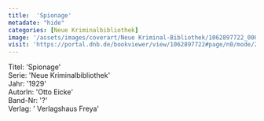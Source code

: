```yaml
---
title:  'Spionage'
metadate: "hide"
categories: [Neue Kriminalbibliothek]
image: '/assets/images/coverart/Neue Kriminal-Bibliothek/1062897722_00000010.jpg'
visit: 'https://portal.dnb.de/bookviewer/view/1062897722#page/n0/mode/2up'
---
```

Titel: 'Spionage' <br>
Serie: 'Neue Kriminalbibliothek' <br>
Jahr: '1929' <br>
AutorIn: 'Otto Eicke' <br>
Band-Nr: '?' <br>
Verlag: ' Verlagshaus Freya'